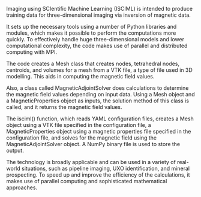 Imaging using SCIentific Machine Learning (ISCIML) is intended to produce training data for three-dimensional imaging via inversion of magnetic data.

It sets up the necessary tools using a number of Python libraries and modules, which makes it possible to perform the computations more quickly. To effectively handle huge three-dimensional models and lower computational complexity, the code makes use of parallel and distributed computing with MPI.

The code creates a Mesh class that creates nodes, tetrahedral nodes, centroids, and volumes for a mesh from a VTK file, a type of file used in 3D modelling. This aids in computing the magnetic field values.

Also, a class called MagneticAdjointSolver does calculations to determine the magnetic field values depending on input data. Using a Mesh object and a MagneticProperties object as inputs, the solution method of this class is called, and it returns the magnetic field values.

The isciml() function, which reads YAML configuration files, creates a Mesh object using a VTK file specified in the configuration file, a MagneticProperties object using a magnetic properties file specified in the configuration file, and solves for the magnetic field using the MagneticAdjointSolver object. A NumPy binary file is used to store the output.

The technology is broadly applicable and can be used in a variety of real-world situations, such as pipeline imaging, UXO identification, and mineral prospecting. To speed up and improve the efficiency of the calculations, it makes use of parallel computing and sophisticated mathematical approaches.
